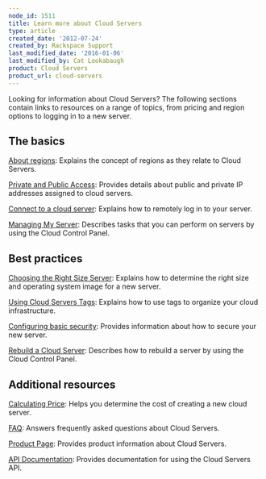 ```yaml
---
node_id: 1511
title: Learn more about Cloud Servers
type: article
created_date: '2012-07-24'
created_by: Rackspace Support
last_modified_date: '2016-01-06'
last_modified_by: Cat Lookabaugh
product: Cloud Servers
product_url: cloud-servers
---
```


Looking for information about Cloud Servers? The following sections contain links to resources on a range of topics, from pricing and region options to logging in to a new server.

The basics
----------

[About regions](/how-to/about-regions):&nbsp;Explains the concept of regions as they relate to Cloud Servers.

[Private and Public Access](/how-to/private-and-public-access-to-your-cloud-server): Provides details about public and private IP addresses assigned to cloud servers.

[Connect to a cloud server](/how-to/connect-to-a-cloud-server): Explains how to remotely log in to your server.

[Managing My Server](/how-to/managing-my-server): Describes tasks that you can perform on servers by using the Cloud Control Panel.

Best practices
--------------

[Choosing the Right Size Server](/how-to/rackspace-cloud-essentials-choosing-the-right-size-cloud-server): Explains how to determine the right size and operating system image for a new server.

[Using Cloud Servers Tags](/how-to/using-cloud-servers-tags): Explains how to use tags to organize your cloud infrastructure.

[Configuring basic security](/how-to/configuring-basic-security-0): Provides information about how to secure your new server.

[Rebuild a Cloud Server](/how-to/rebuild-a-cloud-server): Describes how to rebuild a server by using the Cloud Control Panel.

Additional resources
--------------------

[Calculating Price](http://www.rackspace.com/calculator): Helps you determine the cost of creating a new cloud server.

[FAQ](/how-to/cloud-servers-faq): Answers frequently asked questions about Cloud Servers.

[Product
Page](http://www.rackspace.com/cloud/servers): Provides product information about Cloud Servers.

[API Documentation](https://developer.rackspace.com/docs/): Provides documentation for using the Cloud Servers API.
